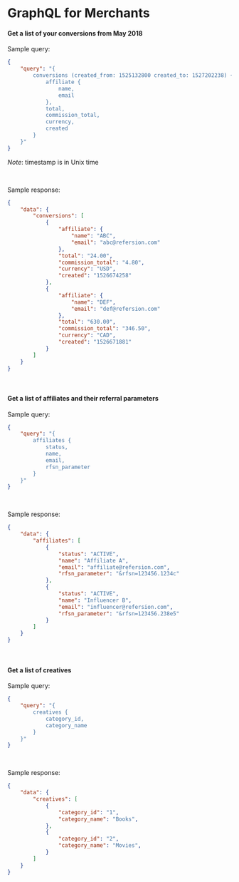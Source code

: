 # GraphQL for Merchants


#### Get a list of your conversions from May 2018

Sample query:
```json
{
    "query": "{ 
        conversions (created_from: 1525132800 created_to: 1527202238) { 
            affiliate {
                name, 
                email
            }, 
            total, 
            commission_total, 
            currency, 
            created
        }
    }"
}
```
_Note_: timestamp is in Unix time

<br />

Sample response:
```json
{
    "data": {
        "conversions": [
            {
                "affiliate": {
                    "name": "ABC",
                    "email": "abc@refersion.com"
                },
                "total": "24.00",
                "commission_total": "4.80",
                "currency": "USD",
                "created": "1526674258"
            },
            {
                "affiliate": {
                    "name": "DEF",
                    "email": "def@refersion.com"
                },
                "total": "630.00",
                "commission_total": "346.50",
                "currency": "CAD",
                "created": "1526671881"
            }
        ]
    }
}
```

<br />

#### Get a list of affiliates and their referral parameters

Sample query: 
```json
{
    "query": "{ 
        affiliates {
            status, 
            name, 
            email, 
            rfsn_parameter
        }
    }"
}
```

<br />

Sample response:
```json
{
    "data": {
        "affiliates": [
            {
                "status": "ACTIVE",
                "name": "Affiliate A",
                "email": "affiliate@refersion.com",
                "rfsn_parameter": "&rfsn=123456.1234c"
            },
            {
                "status": "ACTIVE",
                "name": "Influencer B",
                "email": "influencer@refersion.com",
                "rfsn_parameter": "&rfsn=123456.238e5"
            }
        ]
    }
}
```

<br />

#### Get a list of creatives

Sample query: 
```json
{
    "query": "{ 
        creatives {
            category_id, 
            category_name 
        }
    }"
}
```

<br />

Sample response:
```json
{
    "data": {
        "creatives": [
            {
                "category_id": "1",
                "category_name": "Books",
            },
            {
                "category_id": "2",
                "category_name": "Movies",
            }
        ]
    }
}
```
